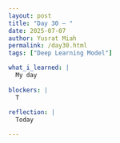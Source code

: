 ```yaml
---
layout: post
title: "Day 30 – "
date: 2025-07-07
author: Yusrat Miah
permalink: /day30.html
tags: ["Deep Learning Model"]

what_i_learned: |
  My day
  
blockers: |
  T
  
reflection: |
  Today

---
```



